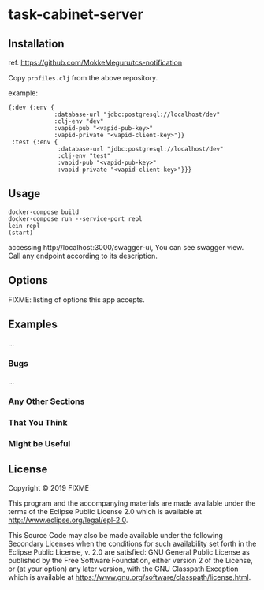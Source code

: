 # task-cabinet-server


## Installation
ref. https://github.com/MokkeMeguru/tcs-notification

Copy `profiles.clj` from the above repository.

example:
```
{:dev {:env {
             :database-url "jdbc:postgresql://localhost/dev"
             :clj-env "dev"
             :vapid-pub "<vapid-pub-key>"
             :vapid-private "<vapid-client-key>"}}
 :test {:env {
              :database-url "jdbc:postgresql://localhost/dev"
              :clj-env "test"
              :vapid-pub "<vapid-pub-key>"
              :vapid-private "<vapid-client-key>"}}}
```
## Usage

```
docker-compose build
docker-compose run --service-port repl
lein repl
(start)
```
accessing http://localhost:3000/swagger-ui, You can see swagger view. Call any endpoint according to its description.

## Options

FIXME: listing of options this app accepts.

## Examples

...

### Bugs

...

### Any Other Sections
### That You Think
### Might be Useful

## License

Copyright © 2019 FIXME

This program and the accompanying materials are made available under the
terms of the Eclipse Public License 2.0 which is available at
http://www.eclipse.org/legal/epl-2.0.

This Source Code may also be made available under the following Secondary
Licenses when the conditions for such availability set forth in the Eclipse
Public License, v. 2.0 are satisfied: GNU General Public License as published by
the Free Software Foundation, either version 2 of the License, or (at your
option) any later version, with the GNU Classpath Exception which is available
at https://www.gnu.org/software/classpath/license.html.
